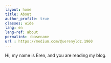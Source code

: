 ```yaml
---
layout: home
title: About 
author_profile: true
classes: wide
lang: en
lang-ref: about
permalink: :basename
url : https://medium.com/@uerenyldz.1960
---
```



Hi, my name is Eren, and you are reading my blog.
